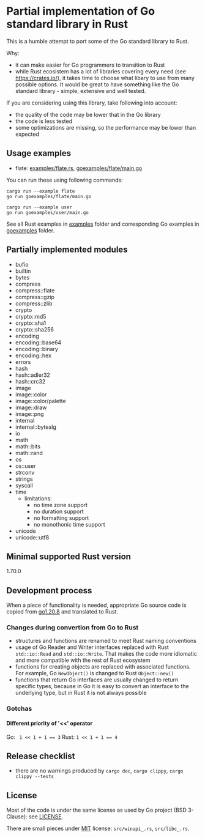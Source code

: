 # Partial implementation of Go standard library in Rust

This is a humble attempt to port some of the Go standard library to Rust.

Why:
- it can make easier for Go programmers to transition to Rust
- while Rust ecosistem has a lot of libraries covering every need (see https://crates.io/),
  it takes time to choose what libary to use from many possible options.
  It would be great to have something like the Go standard library - simple, extensive
  and well tested.

If you are considering using this library, take following into account:
- the quality of the code may be lower that in the Go library
- the code is less tested
- some optimizations are missing, so the performance may be lower than expected

## Usage examples

- flate: [examples/flate.rs](examples/flate.rs), [goexamples/flate/main.go](goexamples/flate/main.go)

You can run these using following commands:

```
cargo run --example flate
go run goexamples/flate/main.go

cargo run --example user
go run goexamples/user/main.go
```

See all Rust examples in [examples](./examples) folder and
corresponding Go examples in [goexamples](./goexamples) folder.

## Partially implemented modules

- bufio
- builtin
- bytes
- compress
- compress::flate
- compress::gzip
- compress::zlib
- crypto
- crypto::md5
- crypto::sha1
- crypto::sha256
- encoding
- encoding::base64
- encoding::binary
- encoding::hex
- errors
- hash
- hash::adler32
- hash::crc32
- image
- image::color
- image::color/palette
- image::draw
- image::png
- internal
- internal::bytealg
- io
- math
- math::bits
- math::rand
- os
- os::user
- strconv
- strings
- syscall
- time
  - limitations:
    - no time zone support
    - no duration support
    - no formatting support
    - no monothonic time support
- unicode
- unicode::utf8

## Minimal supported Rust version

1.70.0

## Development process

When a piece of functionality is needed, appropriate Go source code is copied from
[go1.20.8](https://github.com/golang/go/tree/go1.20.8/src) and translated to Rust.

### Changes during convertion from Go to Rust

- structures and functions are renamed to meet Rust naming conventions
- usage of Go Reader and Writer interfaces replaced with Rust `std::io::Read` and
  `std::io::Write`.  That makes the code more idiomatic and more compatible with
  the rest of Rust ecosystem
- functions for creating objects are replaced with associated functions.  For example,
  Go `NewObject()` is changed to Rust `Object::new()`
- functions that return Go interfaces are usually changed to return specific types,
  because in Go it is easy to convert an interface to the underlying type, but in Rust
  it is not always possible

### Gotchas

#### Different priority of '<<' operator

Go: ` 1 << 1 + 1 == 3`
Rust: `1 << 1 + 1 == 4`

## Release checklist

- there are no warnings produced by `cargo doc`, `cargo clippy`, `cargo clippy --tests`

## License

Most of the code is under the same license as used by Go project (BSD 3-Clause):
see [LICENSE](./LICENSE).

There are small pieces under [MIT](https://opensource.org/license/mit/) license:
`src/winapi_.rs`, `src/libc_.rs`.
